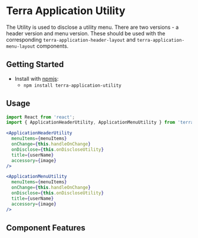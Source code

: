 # Terra Application Utility

The Utility is used to disclose a utility menu. There are two versions - a header version and menu version. These should be used with the corresponding `terra-application-header-layout` and `terra-application-menu-layout` components.

## Getting Started

- Install with [npmjs](https://www.npmjs.com):
  - `npm install terra-application-utility`

## Usage

```jsx
import React from 'react';
import { ApplicationHeaderUtility, ApplicationMenuUtility } from 'terra-application-utility';

<ApplicationHeaderUtility
  menuItems={menuItems}
  onChange={this.handleOnChange}
  onDisclose={this.onDiscloseUtility}
  title={userName}
  accessory={image}
/>

<ApplicationMenuUtility
  menuItems={menuItems}
  onChange={this.handleOnChange}
  onDisclose={this.onDiscloseUtility}
  title={userName}
  accessory={image}
/>

```

## Component Features

<!-- Uncomment supported features.
 * [Cross-Browser Support](https://github.com/cerner/terra-core/wiki/Component-Features#cross-browser-support)
 * [Responsive Support](https://github.com/cerner/terra-core/wiki/Component-Features#responsive-support)
 * [Mobile Support](https://github.com/cerner/terra-core/wiki/Component-Features#mobile-support)
 * [Internationalization Support](https://github.com/cerner/terra-core/wiki/Component-Features#internationalization-i18n-support)
 * [Localization Support](https://github.com/cerner/terra-core/wiki/Component-Features#localization-support)
 * [LTR/RTL Support](https://github.com/cerner/terra-core/wiki/Component-Features#ltr--rtl-support)
 -->
